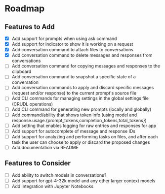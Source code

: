 # Roadmap

## Features to Add

- [x] Add support for prompts when using ask command
- [x] Add support for indicator to show it is working on a request
- [x] Add conversation command to attach files to conversations
- [x] Add conversation command to delete messages and responses from conversations
- [ ] Add conversation command for copying messages and responses to the clipboard
- [ ] Add conversation command to snapshot a specific state of a conversation
- [ ] Add conversation commands to apply and discard specific messages (request and/or response) to the current prompt's source file
- [ ] Add CLI commands for managing settings in the global settings file (CRUDL operations)
- [ ] Add CLI command for generating new prompts (locally and globally)
- [ ] Add command/ability that shows token info (using model and response.usage.{prompt_tokens,completion_tokens,total_tokens})
- [ ] Add setting that enables logging for raw entries and responses for app
- [ ] Add support for autocomplete of message and response IDs
- [ ] Add support for analyzing and performing tasks on files, and after each task the user can choose to apply or discard the proposed changes
- [ ] Add documentation via README

## Features to Consider

- [ ] Add ability to switch models in conversations?
- [ ] Add support for gpt-4-32k model and any other larger context models
- [ ] Add integration with Jupyter Notebooks
